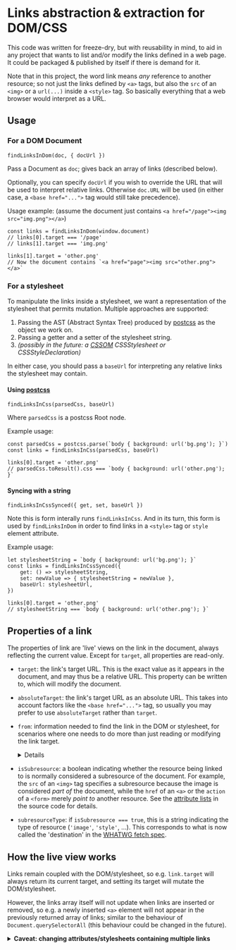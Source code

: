 # Links abstraction & extraction for DOM/CSS

This code was written for freeze-dry, but with reusability in mind, to aid in any project that wants to list and/or modify the links defined in a web page. It could be packaged & published by itself if there is demand for it.

Note that in this project, the word link means *any* reference to another resource; so not just the links defined by `<a>` tags, but also the `src` of an `<img>` or a `url(...)` inside a `<style>` tag. So basically everything that a web browser would interpret as a URL.

## Usage

### For a DOM Document

    findLinksInDom(doc, { docUrl })

Pass a Document as `doc`; gives back an array of links (described below).

Optionally, you can specify `docUrl` if you wish to override the URL that will be used to interpret
relative links. Otherwise `doc.URL` will be used (in either case, a `<base href="...">` tag would
still take precedence).

Usage example: (assume the document just contains `<a href="/page"><img src="img.png"></a>`)

    const links = findLinksInDom(window.document)
    // links[0].target === '/page'
    // links[1].target === 'img.png'

    links[1].target = 'other.png'
    // Now the document contains `<a href="page"><img src="other.png"></a>`

### For a stylesheet

To manipulate the links inside a stylesheet, we want a representation of the stylesheet that permits
mutation. Multiple approaches are supported:

1. Passing the AST (Abstract Syntax Tree) produced by [postcss][] as the object we work on.
2. Passing a getter and a setter of the stylesheet string.
3. *(possibly in the future: a [CSSOM][] CSSStylesheet or CSSStyleDeclaration)*

In either case, you should pass a `baseUrl` for interpreting any relative links the stylesheet may
contain.

#### Using [postcss]

    findLinksInCss(parsedCss, baseUrl)

Where `parsedCss` is a postcss Root node.

Example usage:

    const parsedCss = postcss.parse(`body { background: url('bg.png'); }`)
    const links = findLinksInCss(parsedCss, baseUrl)

    links[0].target = 'other.png'
    // parsedCss.toResult().css === `body { background: url('other.png'); }`

#### Syncing with a string

    findLinksInCssSynced({ get, set, baseUrl })

Note this is form interally runs `findLinksInCss`. And in its turn, this form is used by
`findLinksInDom` in order to find links in a `<style>` tag or `style` element attribute.

Example usage:

    let stylesheetString = `body { background: url('bg.png'); }`
    const links = findLinksInCssSynced({
        get: () => stylesheetString,
        set: newValue => { stylesheetString = newValue },
        baseUrl: stylesheetUrl,
    })

    links[0].target = 'other.png'
    // stylesheetString === `body { background: url('other.png'); }`

## Properties of a link

The properties of link are 'live' views on the link in the document, always reflecting the current
value. Except for `target`, all properties are read-only.

- `target`: the link's target URL. This is the exact value as it appears in the document, and may
  thus be a relative URL. This property can be written to, which will modify the document.

- `absoluteTarget`: the link's target URL as an absolute URL. This takes into account factors like
  the `<base href="...">` tag, so usually you may prefer to use `absoluteTarget` rather than `target`.

- `from`: information needed to find the link in the DOM or stylesheet, for scenarios where one
  needs to do more than just reading or modifying the link target.

  <details>

  In order to point to the various types of places a link URL may be located, the `from` property
  can take different forms. For links in the DOM:
  - if defined in an element's attribute:
    `{ element, attribute, rangeWithinAttribute: [ start, end ] }`
  - if defined in text (only possible inside a `<style>` tag):
    `{ element, rangeWithinTextContent: [ start, end ] }`

  **The `from` attribute is currently not giving the position of links inside CSS**

  As usual, range ends are exclusive; so `start - end === link.target.length` holds.
  </details>

- `isSubresource`: a boolean indicating whether the resource being linked to is normally considered
  a subresource of the document. For example, the `src` of an `<img>` tag specifies a subresource
  because the image is considered *part of* the document, while the `href` of an `<a>` or the
  `action` of a `<form>` merely *point to* another resource. See the [attribute lists][] in the
  source code for details.

- `subresourceType`: if `isSubresource === true`, this is a string indicating the type of resource (`'image'`, `'style'`, ...). This corresponds to what is now called the 'destination' in the [WHATWG fetch spec][].

## How the live view works

Links remain coupled with the DOM/stylesheet, so e.g. `link.target` will always return its current target, and setting its target will mutate the DOM/stylesheet.

However, the links array itself will not update when links are inserted or removed, so e.g. a newly inserted `<a>` element will not appear in the previously returned array of links; similar to the behaviour of `Document.querySelectorAll` (this behaviour could be changed in the future).

<details><summary><b>
Caveat: changing attributes/stylesheets containing multiple links
</b></summary>

Sometimes a single string define multiple links, such as the `srcset` of an `<img>`, the `style` of
any element, as well as the text content of a `<style>` element or stylesheet. Because there is no
identifier to distinguish the individual links, the links are identified by their index in the array
of found links. This means that if by modifying the attribute/stylesheet you insert or remove a
link, previously found links will now correspond to different links than you may expect.

Say, our body contains:

    <img id="myImage" srcset="normal.png" srcset="huge.png 8x, large.png 2x">

And we run:

    const links = findLinksInDom(window.document)
    const srcsetLinks = links.filter(link => link.from.attribute === 'srcset')

    const largeLink = srcsetLinks[1]
    // largeLink.target === 'large.png'

    myImage.setAttribute('srcset', 'huge.png 8x, big.png 4x, large.png 2x')
    // largeLink.target === 'big.png'

Perhaps to your surprise, `largeLink.target === 'big.png'`, because that is now the second link in
the `srcset`. In any case, we would have to run findLinksInDom again to get all three links.
</details>

[WHATWG fetch spec]: https://fetch.spec.whatwg.org/#concept-request-destination (as of 2018-05-17)
[attribute lists]: url-attributes/attribute-lists.js
[postcss]: https://postcss.org/
[CSSOM]: https://www.w3.org/TR/cssom-1/
